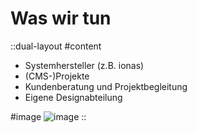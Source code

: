# Was wir tun

::dual-layout
#content

- Systemhersteller (z.B. ionas)
- (CMS-)Projekte
- Kundenberatung und Projektbegleitung
- Eigene Designabteilung

#image
![image](/img/meme-designer.png)
::
